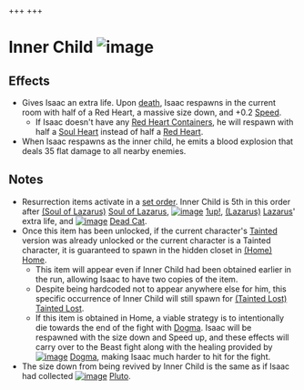 +++
+++

 # Inner Child ![image](/image/Inner_Child.png) 

Effects
---------


* Gives Isaac an extra life. Upon [death](/wiki/Death "Death"), Isaac respawns in the current room with half of a Red Heart, a massive size down, and +0.2 [Speed](/wiki/Speed "Speed").
	+ If Isaac doesn't have any [Red Heart Containers](/wiki/Red_Heart_Container "Red Heart Container"), he will respawn with half a [Soul Heart](/wiki/Soul_Heart "Soul Heart") instead of half a [Red Heart](/wiki/Hearts#Red_Heart "Hearts").
* When Isaac respawns as the inner child, he emits a blood explosion that deals 35 flat damage to all nearby enemies.


Notes
-------


* Resurrection items activate in a [set order](/wiki/Category:Revival_items "Category:Revival items"). Inner Child is 5th in this order after [(Soul of Lazarus)](/wiki/Cards_and_Runes "Soul of Lazarus") [Soul of Lazarus](/wiki/Cards_and_Runes "Cards and Runes"), [![image](/image/1up!.png)](/wiki/1up! "1up!") [1up!](/wiki/1up! "1up!"),  [(Lazarus)](/wiki/Lazarus "Lazarus") [Lazarus](/wiki/Lazarus "Lazarus")' extra life, and [![image](/image/Dead_Cat.png)](/wiki/Dead_Cat "Dead Cat") [Dead Cat](/wiki/Dead_Cat "Dead Cat").
* Once this item has been unlocked, if the current character's [Tainted](/wiki/Tainted_Characters "Tainted Characters") version was already unlocked or the current character is a Tainted character, it is guaranteed to spawn in the hidden closet in [(Home)](/wiki/Home "Home") [Home](/wiki/Home "Home").
	+ This item will appear even if Inner Child had been obtained earlier in the run, allowing Isaac to have two copies of the item.
	+ Despite being hardcoded not to appear anywhere else for him, this specific occurrence of Inner Child will still spawn for  [(Tainted Lost)](/wiki/Tainted_Lost "Tainted Lost") [Tainted Lost](/wiki/Tainted_Lost "Tainted Lost").
	+ If this item is obtained in Home, a viable strategy is to intentionally die towards the end of the fight with [Dogma](/wiki/Dogma "Dogma"). Isaac will be respawned with the size down and Speed up, and these effects will carry over to the Beast fight along with the healing provided by [![image](/image/Dogma_(Item).png)](/wiki/Dogma_(Item) "Dogma") [Dogma](/wiki/Dogma_(Item) "Dogma (Item)"), making Isaac much harder to hit for the fight.
* The size down from being revived by Inner Child is the same as if Isaac had collected [![image](/image/Pluto.png)](/wiki/Pluto "Pluto") [Pluto](/wiki/Pluto "Pluto").


